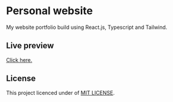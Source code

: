 # Personal website
My website portfolio build using React.js, Typescript and Tailwind.

## Live preview
[Click here.](https://novalll.vercel.app)

## License
This project licenced under of [MIT LICENSE](https://github.com/novalramdhani/noval.io/blob/main/LICENSE).